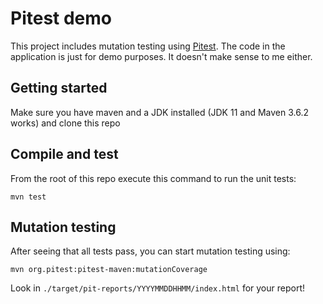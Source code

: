 # Pitest demo
This project includes mutation testing using [Pitest](https://pitest.org). The code in the application is just for demo purposes. It doesn't make sense to me either.

## Getting started

Make sure you have maven and a JDK installed (JDK 11 and Maven 3.6.2 works) and clone this repo

## Compile and test

From the root of this repo execute this command to run the unit tests:

```
mvn test
```

## Mutation testing

After seeing that all tests pass, you can start mutation testing using:

```
mvn org.pitest:pitest-maven:mutationCoverage
```

Look in `./target/pit-reports/YYYYMMDDHHMM/index.html` for your report!
